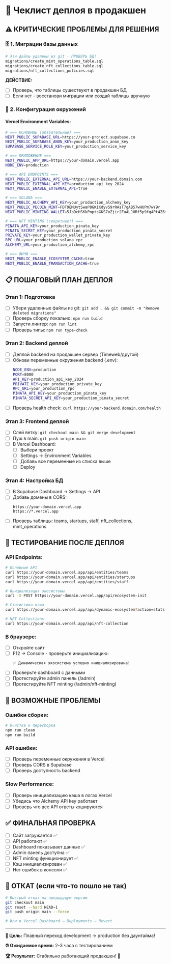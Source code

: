 # 🚀 Чеклист деплоя в продакшен

## ⚠️ КРИТИЧЕСКИЕ ПРОБЛЕМЫ ДЛЯ РЕШЕНИЯ

### 🗄️ 1. Миграции базы данных
```bash
# Эти файлы удалены из git - ПРОВЕРЬ БД!
migrations/create_mint_operations_table.sql
migrations/create_nft_collections_table.sql  
migrations/nft_collections_policies.sql
```

**ДЕЙСТВИЕ:** 
- [ ] Проверь, что таблицы существуют в продакшен БД
- [ ] Если нет - восстанови миграции или создай таблицы вручную

### 🔧 2. Конфигурация окружений

#### Vercel Environment Variables:
```bash
# === ОСНОВНЫЕ (обязательные) ===
NEXT_PUBLIC_SUPABASE_URL=https://your-project.supabase.co
NEXT_PUBLIC_SUPABASE_ANON_KEY=your_production_anon_key
SUPABASE_SERVICE_ROLE_KEY=your_production_service_key

# === ПРИЛОЖЕНИЕ ===
NEXT_PUBLIC_APP_URL=https://your-domain.vercel.app
NODE_ENV=production

# === API ENDPOINTS ===
NEXT_PUBLIC_EXTERNAL_API_URL=https://your-backend.domain.com
NEXT_PUBLIC_EXTERNAL_API_KEY=production_api_key_2024
NEXT_PUBLIC_ENABLE_EXTERNAL_API=true

# === SOLANA ===
NEXT_PUBLIC_ALCHEMY_API_KEY=your_production_alchemy_key
NEXT_PUBLIC_PECOIN_MINT=FDT9EMUytSwaP8GKiKdyv59rRAsT7gAB57wHUPm7wY9r
NEXT_PUBLIC_MINTING_WALLET=5JbDcHSKkPnptsGKS7oZjir2FuALJURf5p9fqAPt4Z6t

# === NFT MINTING (секретные!) ===
PINATA_API_KEY=your_production_pinata_key
PINATA_SECRET_KEY=your_production_pinata_secret
PRIVATE_KEY=your_production_wallet_private_key
RPC_URL=your_production_solana_rpc
ALCHEMY_URL=your_production_alchemy_rpc

# === ФИЧИ ===
NEXT_PUBLIC_ENABLE_ECOSYSTEM_CACHE=true
NEXT_PUBLIC_ENABLE_TRANSACTION_CACHE=true
```

## 📋 ПОШАГОВЫЙ ПЛАН ДЕПЛОЯ

### **Этап 1: Подготовка**
- [ ] Убери удаленные файлы из git: `git add . && git commit -m "Remove deleted migrations"`
- [ ] Проверь сборку локально: `npm run build`
- [ ] Запусти линтер: `npm run lint` 
- [ ] Проверь типы: `npm run type-check`

### **Этап 2: Backend деплой**
- [ ] Деплой backend на продакшен сервер (Timeweb/другой)
- [ ] Обнови переменные окружения backend (.env):
  ```bash
  NODE_ENV=production
  PORT=8080
  API_KEY=production_api_key_2024
  PRIVATE_KEY=your_production_private_key
  RPC_URL=your_production_rpc
  PINATA_API_KEY=your_production_pinata_key
  PINATA_SECRET_API_KEY=your_production_pinata_secret
  ```
- [ ] Проверь health check: `curl https://your-backend.domain.com/health`

### **Этап 3: Frontend деплой**
- [ ] Слей ветку: `git checkout main && git merge development`
- [ ] Пуш в main: `git push origin main`
- [ ] В Vercel Dashboard:
  - [ ] Выбери проект
  - [ ] Settings → Environment Variables
  - [ ] Добавь все переменные из списка выше
  - [ ] Deploy

### **Этап 4: Настройка БД**
- [ ] В Supabase Dashboard → Settings → API
- [ ] Добавь домены в CORS:
  ```
  https://your-domain.vercel.app
  https://*.vercel.app
  ```
- [ ] Проверь таблицы: teams, startups, staff, nft_collections, mint_operations

## 🧪 ТЕСТИРОВАНИЕ ПОСЛЕ ДЕПЛОЯ

### API Endpoints:
```bash
# Основные API
curl https://your-domain.vercel.app/api/entities/teams
curl https://your-domain.vercel.app/api/entities/startups
curl https://your-domain.vercel.app/api/entities/staff

# Инициализация экосистемы
curl -X POST https://your-domain.vercel.app/api/ecosystem-init

# Статистика кэша
curl https://your-domain.vercel.app/api/dynamic-ecosystem?action=stats

# NFT Collections
curl https://your-domain.vercel.app/api/nft-collection
```

### В браузере:
- [ ] Откройте сайт
- [ ] F12 → Console - проверьте инициализацию:
  ```
  ✅ Динамическая экосистема успешно инициализирована!
  ```
- [ ] Проверьте dashboard с данными
- [ ] Протестируйте admin панель (/admin)
- [ ] Протестируйте NFT minting (/admin/nft-minting)

## 🚨 ВОЗМОЖНЫЕ ПРОБЛЕМЫ

### Ошибки сборки:
```bash
# Очистка и пересборка
npm run clean
npm run build
```

### API ошибки:
- [ ] Проверь переменные окружения в Vercel
- [ ] Проверь CORS в Supabase  
- [ ] Проверь доступность backend

### Slow Performance:
- [ ] Проверь инициализацию кэша в логах Vercel
- [ ] Убедись что Alchemy API key работает
- [ ] Проверь что все API ответы кэшируются

## ✅ ФИНАЛЬНАЯ ПРОВЕРКА

- [ ] Сайт загружается ✅
- [ ] API работают ✅
- [ ] Dashboard показывает данные ✅
- [ ] Admin панель доступна ✅
- [ ] NFT minting функционирует ✅
- [ ] Кэш инициализирован ✅
- [ ] Нет ошибок в консоли ✅

## 🔄 ОТКАТ (если что-то пошло не так)

```bash
# Быстрый откат на предыдущую версию
git checkout main
git reset --hard HEAD~1
git push origin main --force

# Или в Vercel Dashboard → Deployments → Revert
```

---

**🎯 Цель:** Плавный переход development → production без даунтайма!

**⏰ Ожидаемое время:** 2-3 часа с тестированием

**🏆 Результат:** Стабильно работающий продакшен! 🚀 